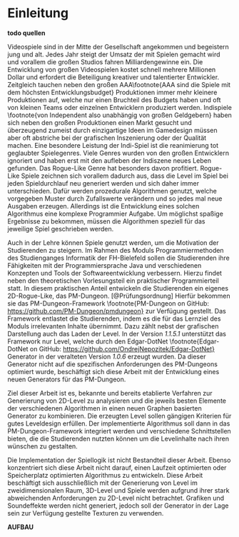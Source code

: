 # Einleitung

**todo quellen**

Videospiele sind in der Mitte der Gesellschaft angekommen und begeistern jung und alt. Jedes Jahr steigt der Umsatz der mit Spielen gemacht wird und vorallem die großen Studios fahren Milliardengewinne ein. Die Entwicklung von großen Videospielen kostet schnell mehrere Millionen Dollar und erfordert die Beteiligung kreativer und talentierter Entwickler. Zeitgleich tauchen neben den großen AAA\footnote{AAA sind die Spiele mit dem höchsten Entwicklungsbudget} Produktionen immer mehr kleinere Produktionen auf, welche nur einen Bruchteil des Budgets haben und oft von kleinen Teams oder einzelnen Entwicklern produziert werden. Indispiele \footnote{von Independent also unabhängig von großen Geldgebern} haben sich neben den großen Produktionen einen Markt gesucht und überzeugend zumeist durch einzigartige Ideen im Gamedesign müssen aber oft abstriche bei der grafischen Inszenierung oder der Qualität machen. Eine besondere Leistung der Indi-Spiel ist die reanimierung tot geglaubter Spielegenres. Viele Genres wurden von den großen Entwicklern ignoriert und haben erst mit den aufleben der Indiszene neues Leben gefunden. Das Rogue-Like Genre hat besonders davon profitiert. Rogue-Like Spiele zeichnen sich vorallem dadurch aus, dass die Level im Spiel bei jeden Spieldurchlauf neu generiert werden und sich daher immer unterschieden. Dafür werden prozedurale Algorithmen genutzt, welche vorgegeben Muster durch Zufallswerte verändern und so jedes mal neue Ausgaben erzeugen. Allerdings ist die Entwicklung eines solchen Algorithmus eine komplexe Programmier Aufgabe. Um möglichst spaßige Ergebnisse zu bekommen, müssen die Algorithmen speziell für das jeweilige Spiel geschrieben werden. 

Auch in der Lehre können Spiele genutzt werden, um die Motivation der Studierenden zu steigern. Im Rahmen des Moduls Programmiermethoden des Studienganges Informatik der FH-Bielefeld sollen die Studierenden ihre Fähigkeiten mit der Programmiersprache Java und verschiedenen Konzepten und Tools der Softwareentwicklung verbessern. Hierzu findet neben den theoretischen Vorlesungsteil ein praktischer Programmierteil statt. In diesem praktischen Anteil entwickeln die Studierenden ein eigenes 2D-Rogue-Like, das PM-Dungeon. [@Prüfungsordnung] Hierfür bekommen sie das PM-Dungeon-Framework \footnote{PM-Dungeon on GitHub: https://github.com/PM-Dungeon/pmdungeon} zur Verfügung gestellt. Das Framework entlastet die Studierenden, indem es die für das Lernziel des Moduls irrelevanten Inhalte übernimmt. Dazu zählt nebst der grafischen Darstellung auch das Laden der Level. In der Version *1.1.5.1* unterstützt das Framework nur Level, welche durch den Edgar-DotNet \footnote{Edgar-DotNet on GitHub: https://github.com/OndrejNepozitek/Edgar-DotNet} Generator in der veralteten Version *1.0.6* erzeugt wurden. Da dieser Generator nicht auf die spezifischen Anforderungen des PM-Dungeons optimiert wurde, beschäftigt sich diese Arbeit mit der Entwicklung eines neuen Generators für das PM-Dungeon.

Ziel dieser Arbeit ist es, bekannte und bereits etablierte Verfahren zur Generierung von 2D-Level zu analysieren und die jeweils besten Elemente der verschiedenen Algorithmen in einen neuen Graphen basierten Generator zu kombinieren. Die erzeugten Level sollen gängigen Kriterien für gutes Leveldesign erfüllen. Der implementierte Algorithmus soll dann in das PM-Dungeon-Framework integriert werden und verschiedene Schnittstellen bieten, die die Studierenden nutzten können um die Levelinhalte nach ihren wünschen zu gestalten. 

Die Implementation der Spiellogik ist nicht Bestandteil dieser Arbeit. Ebenso konzentriert sich diese Arbeit nicht darauf, einen Laufzeit optimierten oder Speicherplatz optimierten Algorithmus zu entwickeln. Diese Arbeit beschäftigt sich ausschließlich mit der Generierung von Level im zweidimensionalen Raum, 3D-Level und Spiele werden aufgrund ihrer stark abweichenden Anforderungen zu 2D-Level nicht betrachtet. Grafiken und Soundeffekte werden nicht generiert, jedoch soll der Generator in der Lage sein zur Verfügung gestellte Texturen zu verwenden. 

**AUFBAU**
